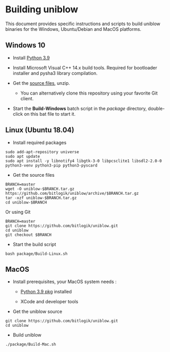 
# Building uniblow

This document provides specific instructions and scripts to build uniblow binaries for the Windows, Ubuntu/Debian and MacOS platforms.

## Windows 10

* Install [Python 3.9](https://www.python.org/ftp/python/3.9.7/python-3.9.7-amd64.exe)

* Install Microsoft Visual C++ 14.x build tools. Required for bootloader installer and pysha3 library compilation.

* Get the [source files](https://github.com/bitlogik/uniblow/archive/refs/heads/master.zip), unzip.
    * You can alternatively clone this repository using your favorite Git client.

* Start the **Build-Windows** batch script in the *package* directory, double-click on this bat file to start it.


## Linux (Ubuntu 18.04)

* Install required packages
```
sudo add-apt-repository universe
sudo apt update
sudo apt install -y libnotify4 libgtk-3-0 libpcsclite1 libsdl2-2.0-0 python3-venv python3-pip python3-pyscard
```

* Get the source files
```
BRANCH=master
wget -O uniblow-$BRANCH.tar.gz https://github.com/bitlogik/uniblow/archive/$BRANCH.tar.gz
tar -xzf uniblow-$BRANCH.tar.gz
cd uniblow-$BRANCH
```

Or using Git

```
BRANCH=master
git clone https://github.com/bitlogik/uniblow.git
cd uniblow
git checkout $BRANCH
```


* Start the build script
```
bash package/Build-Linux.sh
```

## MacOS

* Install prerequisites, your MacOS system needs :

    -   [Python 3.9
    pkg](https://www.python.org/ftp/python/3.9.7/python-3.9.7-macos11.pkg)
    installed

    -   XCode and developer tools

* Get the uniblow source
```
git clone https://github.com/bitlogik/uniblow.git
cd uniblow
```

* Build uniblow
```
./package/Build-Mac.sh
```

